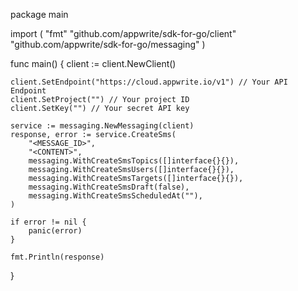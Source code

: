 package main

import (
    "fmt"
    "github.com/appwrite/sdk-for-go/client"
    "github.com/appwrite/sdk-for-go/messaging"
)

func main() {
    client := client.NewClient()

    client.SetEndpoint("https://cloud.appwrite.io/v1") // Your API Endpoint
    client.SetProject("") // Your project ID
    client.SetKey("") // Your secret API key

    service := messaging.NewMessaging(client)
    response, error := service.CreateSms(
        "<MESSAGE_ID>",
        "<CONTENT>",
        messaging.WithCreateSmsTopics([]interface{}{}),
        messaging.WithCreateSmsUsers([]interface{}{}),
        messaging.WithCreateSmsTargets([]interface{}{}),
        messaging.WithCreateSmsDraft(false),
        messaging.WithCreateSmsScheduledAt(""),
    )

    if error != nil {
        panic(error)
    }

    fmt.Println(response)
}

